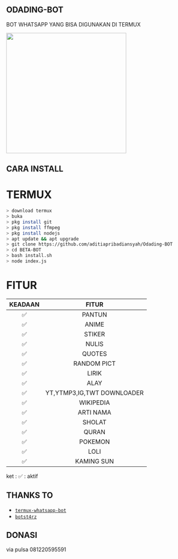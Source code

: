 ## ODADING-BOT
BOT WHATSAPP YANG BISA DIGUNAKAN DI TERMUX


<img src = "https://i.pinimg.com//originals//f6//dc//a0//f6dca0d9666923690c8ad3d53e9f005e.jpg" width="320">




## CARA INSTALL
# TERMUX
```bash
> download termux
> buka
> pkg install git
> pkg install ffmpeg
> pkg install nodejs
> apt update && apt upgrade
> git clone https://github.com/aditiapribadiansyah/Odading-BOT
> cd BETA-BOT
> bash install.sh
> node index.js
```


# FITUR

| KEADAAN       |               FITUR     |
| :-----------: | :--------------------------------:  |
|       ✅       |    PANTUN                         |
|       ✅       | ANIME                             |
|       ✅       | STIKER                            |
|       ✅       | NULIS                             |
|       ✅       | QUOTES                            |
|       ✅       | RANDOM PICT                       |
|       ✅       | LIRIK                             |
|       ✅       | ALAY                              |
|       ✅       | YT,YTMP3,IG,TWT DOWNLOADER        |
|       ✅       | WIKIPEDIA                         |
|       ✅       | ARTI NAMA                         |
|       ✅       | SHOLAT                            |
|       ✅       | QURAN                             |
|       ✅       | POKEMON                           |
|       ✅       | LOLI                              |
|       ✅       | KAMING SUN                        |

ket : ✅ : aktif




## THANKS TO
* [`termux-whatsapp-bot`](https://github.com/fdciabdul/termux-whatsapp-bot)
* [`botst4rz`](https://github.com/Bintang73/botst4rz)
## DONASI
via pulsa 081220595591
